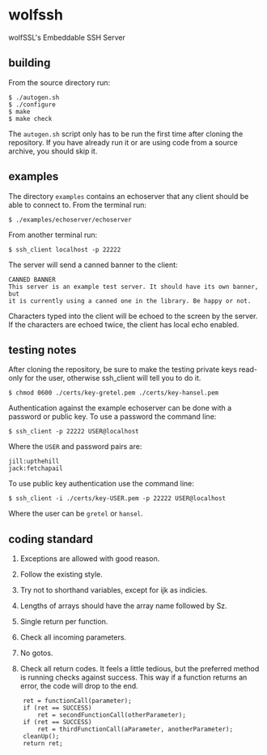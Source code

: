 wolfssh
=======

wolfSSL's Embeddable SSH Server

building
--------

From the source directory run:

    $ ./autogen.sh
    $ ./configure
    $ make
    $ make check

The `autogen.sh` script only has to be run the first time after cloning the
repository. If you have already run it or are using code from a source
archive, you should skip it.

examples
--------

The directory `examples` contains an echoserver that any client should be able
to connect to. From the terminal run:

    $ ./examples/echoserver/echoserver

From another terminal run:

    $ ssh_client localhost -p 22222

The server will send a canned banner to the client:

    CANNED BANNER
    This server is an example test server. It should have its own banner, but
    it is currently using a canned one in the library. Be happy or not.

Characters typed into the client will be echoed to the screen by the server.
If the characters are echoed twice, the client has local echo enabled.

testing notes
-------------

After cloning the repository, be sure to make the testing private keys read-
only for the user, otherwise ssh_client will tell you to do it.

    $ chmod 0600 ./certs/key-gretel.pem ./certs/key-hansel.pem

Authentication against the example echoserver can be done with a password or
public key. To use a password the command line:

    $ ssh_client -p 22222 USER@localhost

Where the `USER` and password pairs are:

    jill:upthehill
    jack:fetchapail

To use public key authentication use the command line:

    $ ssh_client -i ./certs/key-USER.pem -p 22222 USER@localhost

Where the user can be `gretel` or `hansel`.


coding standard
---------------

1. Exceptions are allowed with good reason.

2. Follow the existing style.

3. Try not to shorthand variables, except for ijk as indicies.

4. Lengths of arrays should have the array name followed by Sz.

5. Single return per function.

6. Check all incoming parameters.

7. No gotos.

8. Check all return codes. It feels a little tedious, but the preferred method
is running checks against success. This way if a function returns an error, the
code will drop to the end.

```
    ret = functionCall(parameter);
    if (ret == SUCCESS)
        ret = secondFunctionCall(otherParameter);
    if (ret == SUCCESS)
        ret = thirdFunctionCall(aParameter, anotherParameter);
    cleanUp();
    return ret;
```


